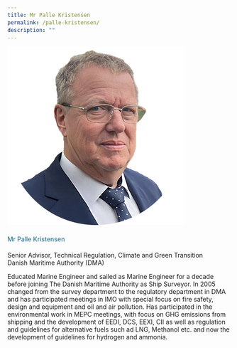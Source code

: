 ```yaml
---
title: Mr Palle Kristensen
permalink: /palle-kristensen/
description: ""
---
```

<div class="row">
<div class="col is-3">
<img src="/images/Speakers_23/Session1p1/palle kristensen.png">
</div>
<div class="col is-9 speaker-details">
<h4>Mr Palle Kristensen </h4>
<p>Senior Advisor, Technical Regulation, Climate and Green Transition <br>Danish Maritime Authority (DMA) <br>
</p>
<p>Educated Marine Engineer and sailed as Marine Engineer for a decade before joining The Danish Maritime Authority as Ship Surveyor. In 2005 changed from the survey department to the regulatory department in DMA and has participated meetings in IMO with special focus on fire safety, design and equipment and oil and air pollution. Has participated in the environmental work in MEPC meetings, with focus on GHG emissions from shipping and the development of EEDI, DCS, EEXI, CII as well as regulation and guidelines for alternative fuels such ad LNG, Methanol etc. and now the development of guidelines for hydrogen and ammonia.</p>
</div>
</div>
		
		
		
		
		
<style type="text/css"> 
    .is-left{
      text-align: left;
    }
    h4{
      font-weight: 500; 
      color: #337B9A !important;
    }
     .speaker-details p { text-align: justified; }
  </style>